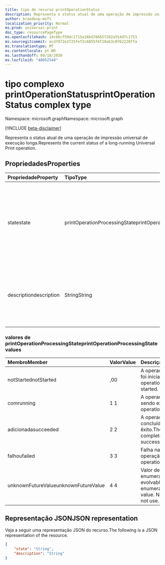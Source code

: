 ```yaml
---
title: tipo de recurso printOperationStatus
description: Representa o status atual de uma operação de impressão universal de execução longa.
author: braedenp-msft
localization_priority: Normal
ms.prod: universal-print
doc_type: resourcePageType
ms.openlocfilehash: 14c66cf59dc1715a16bd786657202a554d7c1753
ms.sourcegitcommit: acdf972e2f25fef2c6855f6f28a63c0762228ffa
ms.translationtype: MT
ms.contentlocale: pt-BR
ms.lasthandoff: 09/18/2020
ms.locfileid: "48052548"
---
```

# <a name="printoperationstatus-complex-type"></a><span data-ttu-id="3a5cb-103">tipo complexo printOperationStatus</span><span class="sxs-lookup"><span data-stu-id="3a5cb-103">printOperationStatus complex type</span></span>

<span data-ttu-id="3a5cb-104">Namespace: microsoft.graph</span><span class="sxs-lookup"><span data-stu-id="3a5cb-104">Namespace: microsoft.graph</span></span>

[!INCLUDE [beta-disclaimer](../../includes/beta-disclaimer.md)]

<span data-ttu-id="3a5cb-105">Representa o status atual de uma operação de impressão universal de execução longa.</span><span class="sxs-lookup"><span data-stu-id="3a5cb-105">Represents the current status of a long-running Universal Print operation.</span></span>

## <a name="properties"></a><span data-ttu-id="3a5cb-106">Propriedades</span><span class="sxs-lookup"><span data-stu-id="3a5cb-106">Properties</span></span>
| <span data-ttu-id="3a5cb-107">Propriedade</span><span class="sxs-lookup"><span data-stu-id="3a5cb-107">Property</span></span>     | <span data-ttu-id="3a5cb-108">Tipo</span><span class="sxs-lookup"><span data-stu-id="3a5cb-108">Type</span></span>        | <span data-ttu-id="3a5cb-109">Descrição</span><span class="sxs-lookup"><span data-stu-id="3a5cb-109">Description</span></span> |
|:-------------|:------------|:------------|
|<span data-ttu-id="3a5cb-110">state</span><span class="sxs-lookup"><span data-stu-id="3a5cb-110">state</span></span>|<span data-ttu-id="3a5cb-111">printOperationProcessingState</span><span class="sxs-lookup"><span data-stu-id="3a5cb-111">printOperationProcessingState</span></span>|<span data-ttu-id="3a5cb-112">O estado de processamento atual da operação.</span><span class="sxs-lookup"><span data-stu-id="3a5cb-112">The printOperation's current processing state.</span></span> <span data-ttu-id="3a5cb-113">Os valores válidos são descritos na tabela a seguir.</span><span class="sxs-lookup"><span data-stu-id="3a5cb-113">Valid values are described in the following table.</span></span> <span data-ttu-id="3a5cb-114">Somente leitura.</span><span class="sxs-lookup"><span data-stu-id="3a5cb-114">Read-only.</span></span>|
|<span data-ttu-id="3a5cb-115">description</span><span class="sxs-lookup"><span data-stu-id="3a5cb-115">description</span></span>|<span data-ttu-id="3a5cb-116">String</span><span class="sxs-lookup"><span data-stu-id="3a5cb-116">String</span></span>|<span data-ttu-id="3a5cb-117">Uma descrição legível do estado de processamento atual da operação.</span><span class="sxs-lookup"><span data-stu-id="3a5cb-117">A human-readable description of the printOperation's current processing state.</span></span> <span data-ttu-id="3a5cb-118">Somente leitura.</span><span class="sxs-lookup"><span data-stu-id="3a5cb-118">Read-only.</span></span>|

### <a name="printoperationprocessingstate-values"></a><span data-ttu-id="3a5cb-119">valores de printOperationProcessingState</span><span class="sxs-lookup"><span data-stu-id="3a5cb-119">printOperationProcessingState values</span></span>

|<span data-ttu-id="3a5cb-120">Membro</span><span class="sxs-lookup"><span data-stu-id="3a5cb-120">Member</span></span>|<span data-ttu-id="3a5cb-121">Valor</span><span class="sxs-lookup"><span data-stu-id="3a5cb-121">Value</span></span>|<span data-ttu-id="3a5cb-122">Descrição</span><span class="sxs-lookup"><span data-stu-id="3a5cb-122">Description</span></span>|
|:---|:---|:---|
|<span data-ttu-id="3a5cb-123">notStarted</span><span class="sxs-lookup"><span data-stu-id="3a5cb-123">notStarted</span></span>|<span data-ttu-id="3a5cb-124">,0</span><span class="sxs-lookup"><span data-stu-id="3a5cb-124">0</span></span>|<span data-ttu-id="3a5cb-125">A operação ainda não foi iniciada.</span><span class="sxs-lookup"><span data-stu-id="3a5cb-125">The operation has not yet started.</span></span>|
|<span data-ttu-id="3a5cb-126">com</span><span class="sxs-lookup"><span data-stu-id="3a5cb-126">running</span></span>|<span data-ttu-id="3a5cb-127">1 </span><span class="sxs-lookup"><span data-stu-id="3a5cb-127">1</span></span>|<span data-ttu-id="3a5cb-128">A operação está sendo executada.</span><span class="sxs-lookup"><span data-stu-id="3a5cb-128">The operation is running.</span></span>|
|<span data-ttu-id="3a5cb-129">adicionada</span><span class="sxs-lookup"><span data-stu-id="3a5cb-129">succeeded</span></span>|<span data-ttu-id="3a5cb-130">2 </span><span class="sxs-lookup"><span data-stu-id="3a5cb-130">2</span></span>|<span data-ttu-id="3a5cb-131">A operação foi concluída com êxito.</span><span class="sxs-lookup"><span data-stu-id="3a5cb-131">The operation completed successfully.</span></span>|
|<span data-ttu-id="3a5cb-132">falhou</span><span class="sxs-lookup"><span data-stu-id="3a5cb-132">failed</span></span>|<span data-ttu-id="3a5cb-133">3 </span><span class="sxs-lookup"><span data-stu-id="3a5cb-133">3</span></span>|<span data-ttu-id="3a5cb-134">Falha na operação.</span><span class="sxs-lookup"><span data-stu-id="3a5cb-134">The operation failed.</span></span>|
|<span data-ttu-id="3a5cb-135">unknownFutureValue</span><span class="sxs-lookup"><span data-stu-id="3a5cb-135">unknownFutureValue</span></span>|<span data-ttu-id="3a5cb-136">4 </span><span class="sxs-lookup"><span data-stu-id="3a5cb-136">4</span></span>|<span data-ttu-id="3a5cb-137">Valor de sentinela de enumeração evolvable.</span><span class="sxs-lookup"><span data-stu-id="3a5cb-137">Evolvable enumeration sentinel value.</span></span> <span data-ttu-id="3a5cb-138">Não usar.</span><span class="sxs-lookup"><span data-stu-id="3a5cb-138">Do not use.</span></span>|

## <a name="json-representation"></a><span data-ttu-id="3a5cb-139">Representação JSON</span><span class="sxs-lookup"><span data-stu-id="3a5cb-139">JSON representation</span></span>

<span data-ttu-id="3a5cb-140">Veja a seguir uma representação JSON do recurso.</span><span class="sxs-lookup"><span data-stu-id="3a5cb-140">The following is a JSON representation of the resource.</span></span>

<!-- {
  "blockType": "resource",
  "optionalProperties": [

  ],
  "@odata.type": "microsoft.graph.printOperationStatus"
}-->

```json
{
    "state": "String",
    "description": "String"
}
```

<!-- uuid: 8fcb5dbc-d5aa-4681-8e31-b001d5168d79
2015-10-25 14:57:30 UTC -->
<!-- {
  "type": "#page.annotation",
  "description": "printOperationStatus resource",
  "keywords": "",
  "section": "documentation",
  "tocPath": ""
}-->

